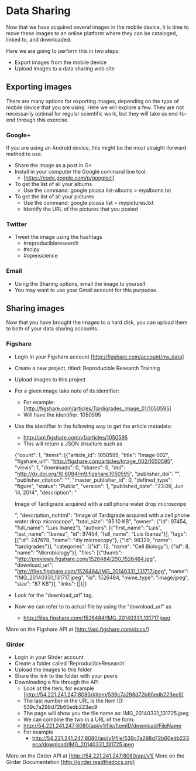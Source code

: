 # Data Sharing

Now that we have acquired several images in the mobile device, it is time to
move these images to an online platform where they can be cataloged, linked to,
and downloaded.

Here we are going to perform this in two steps:

* Export images from the mobile device
* Upload images to a data sharing web site

## Exporting images

There are many options for exporting images, depending on the type of mobile
device that you are using. Here we will explore a few. They are not necessarily
optimal for regular scientific work, but they will take us end-to-end through
this exercise.

### Google+

If you are using an Android device, this might be the most straight-forward method to use.

* Share the image as a post in G+
* Install in your computer the Google command line tool:
  * [https://code.google.com/p/googlecl]
* To get the list of all your albums
  * Use the command:  google picasa list-albums > myalbums.txt
* To get the list of all your pictures
  * Use the command: google picasa list > mypictures.txt
  * Identify the URL of the pictures that you posted


### Twitter

* Tweet the image using the hashtags
  * #reproducibleresearch
  * #scipy
  * #openscience

### Email

* Using the Sharing options, email the image to yourself.
* You may want to use your Gmail account for this purpuose.


## Sharing images

Now that you have brought the images to a hard disk, you can upload them to both of your data sharing accounts.

### Figshare

* Login in your Figshare account [http://figshare.com/account/my_data]
* Create a new project, titled: Reproducible Research Training
* Upload images to this project
* For a given image take note of its identifier:
  * For example: [http://figshare.com/articles/Tardigrades_Image_01/1050595]
  * Will have the identifier: 1050595
* Use the identifier in the following way to get the article metadata:
  * http://api.figshare.com/v1/articles/1050595
  * This will return a JSON structure such as

  {"count": 1, "items": [{"article_id": 1050595, "title": "Image 002", "figshare_url": "http://figshare.com/articles/Image_002/1050595", "views": 1, "downloads": 0, "shares": 0, "doi": "http://dx.doi.org/10.6084/m9.figshare.1050595", "publisher_doi": "", "publisher_citation": "", "master_publisher_id": 0, "defined_type": "figure", "status": "Public", "version": 1, "published_date": "23:09, Jun 14, 2014", "description": "<p>Image of Tardigrade acquired with a cell phone water drop microscope</p>", "description_nohtml": "Image of Tardigrade acquired with a cell phone water drop microscope", "total_size": "85.10 KB", "owner": {"id": 97454, "full_name": "Luis Ibanez"}, "authors": [{"first_name": "Luis", "last_name": "Ibanez", "id": 97454, "full_name": "Luis Ibanez"}], "tags": [{"id": 247678, "name": "diy microscopy"}, {"id": 98329, "name": "tardigrades"}], "categories": [{"id": 12, "name": "Cell Biology"}, {"id": 8, "name": "Microbiology"}], "files": [{"thumb": "http://previews.figshare.com/1526484/250_1526484.jpg", "download_url": "http://files.figshare.com/1526484/IMG_20140331_131717.jpeg", "name": "IMG_20140331_131717.jpeg", "id": 1526484, "mime_type": "image/jpeg", "size": "87 KB"}], "links": []}]}

* Look for the "download_url" tag.
* Now we can refer to to actual file by using the "download_url" as
  * http://files.figshare.com/1526484/IMG_20140331_131717.jpeg

More on the Figshare API at [http://api.figshare.com/docs/]


### Girder

* Login in your Girder account
* Create a folder called 'ReproducibleResearch'
* Upload the images to this folder
* Share the link to the folder with your peers
* Downloading a file through the API
  * Look at the Item, for example [http://54.221.241.247:8080/#item/539c7a298d72b60edb223ec9]
  * The last number in the URL is the Item ID: 539c7a298d72b60edb223ec9
  * The page will show you the file name as: IMG_20140331_131725.jpeg
  * We can combine the two in a URL of the form:
  * http://54.221.241.247:8080/api/v1/file/ItemID/download/FileName
  * For example
    * http://54.221.241.247:8080/api/v1/file/539c7a298d72b60edb223eca/download/IMG_20140331_131725.jpeg

More on the Girder API at [http://54.221.241.247:8080/api/v1]
More on the Girder Documentation [http://girder.readthedocs.org]
